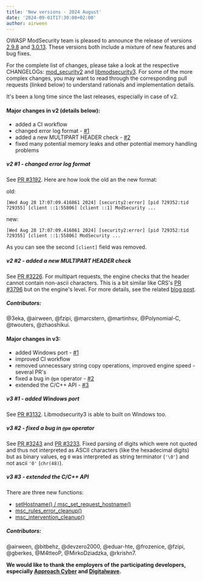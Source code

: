 ```yaml
---
title: 'New versions - 2024 August'
date: '2024-09-01T17:30:00+02:00'
author: airween
---
```


OWASP ModSecurity team is pleased to announce the release of versions [2.9.8](https://github.com/owasp-modsecurity/ModSecurity/releases/tag/v2.9.8) and [3.0.13](https://github.com/owasp-modsecurity/ModSecurity/releases/tag/v3.0.13). These versions both include a mixture of new features and bug fixes.

<!--more-->

For the complete list of changes, please take a look at the respective CHANGELOGs: [mod_security2](https://github.com/owasp-modsecurity/ModSecurity/blob/v2.9.8/CHANGES) and [libmodsecurity3](https://github.com/owasp-modsecurity/ModSecurity/blob/v3.0.13/CHANGES).
For some of the more complex changes, you may want to read through the corresponding pull requests (linked below) to understand rationals and implementation details.


It's been a long time since the last releases, especially in case of v2.


#### Major changes in v2 (details below):

* added a CI workflow
* changed error log format - [#1](#v2-1---changed-error-log-format)
* added a new MULTIPART HEADER check - [#2](#v2-2---added-a-new-multipart-header-check)
* fixed many potential memory leaks and other potential memory handling problems

##### v2 #1 - changed error log format
See [PR #3192](https://github.com/owasp-modsecurity/ModSecurity/pull/3192). Here are how look the old an the new format:

old:
```
[Wed Aug 28 17:07:09.416861 2024] [security2:error] [pid 729352:tid 729355] [client ::1:55806] [client ::1] ModSecurity ...
```
new:
```
[Wed Aug 28 17:07:09.416861 2024] [security2:error] [pid 729352:tid 729355] [client ::1:55806] ModSecurity ...
```
As you can see the second `[client]` field was removed.

##### v2 #2 - added a new MULTIPART HEADER check
See [PR #3226](https://github.com/owasp-modsecurity/ModSecurity/pull/3226). For multipart requests, the engine checks that the header cannot contain non-ascii characters. This is a bit similar like CRS's [PR #3796](https://github.com/coreruleset/coreruleset/pull/3796) but on the engine's level. For more details, see the related [blog post](https://coreruleset.org/20240829/crs-versions-4.6.0-and-3.3.6-have-been-released/).

##### Contributors:

@3eka, @airween, @fzipi, @marcstern, @martinhsv, @Polynomial-C, @twouters, @zhaoshikui.

#### Major changes in v3:

* added Windows port - [#1](#v3-1---added-windows-port)
* improved CI workflow
* removed unnecessary string copy operations, improved engine speed - several PR's
* fixed a bug in `@pm` operator - [#2](#v3-2---fixed-a-bug-in-pm-operator)
* extended the C/C++ API - [#3](#v3-3---extended-the-cc-api)

##### v3 #1 - added Windows port
See [PR #3132](https://github.com/owasp-modsecurity/ModSecurity/pull/3132). Libmodsecurity3 is able to built on Windows too.

##### v3 #2 - fixed a bug in `@pm` operator
See [PR #3243](https://github.com/owasp-modsecurity/ModSecurity/pull/3243) and [PR #3233](https://github.com/owasp-modsecurity/ModSecurity/pull/3233). Fixed parsing of digits which were not quoted and thus not interpreted as ASCII characters (like the hexadecimal digits) but as binary values, eg `0` was interpreted as string terminator (`'\0'`) and not ascii `'0'` (`chr(48)`).

##### v3 #3 - extended the C/C++ API
There are three new functions:
  * [setHostname() / msc_set_request_hostname()](https://github.com/owasp-modsecurity/ModSecurity/pull/3203)
  * [msc_rules_error_cleanup()](https://github.com/owasp-modsecurity/ModSecurity/pull/3209)
  * [msc_intervention_cleanup()](https://github.com/owasp-modsecurity/ModSecurity/pull/3209)

##### Contributors:

@airween, @bitbehz, @devzero2000, @eduar-hte, @frozenice, @fzipi, @gberkes, @M4tteoP, @MirkoDziadzka,
@rkrishn7.


**We would like to thank the employers of the participating developers, especially [Approach Cyber](https://www.approach-cyber.com/index.html) and [Digitalwave](https://modsecurity.digitalwave.hu).**

